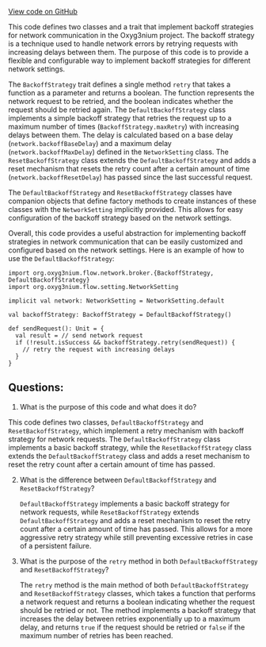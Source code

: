 [View code on GitHub](https://github.com/oxyg3nium/oxyg3nium/flow/src/main/scala/org/oxyg3nium/flow/network/broker/BackoffStrategy.scala)

This code defines two classes and a trait that implement backoff strategies for network communication in the Oxyg3nium project. The backoff strategy is a technique used to handle network errors by retrying requests with increasing delays between them. The purpose of this code is to provide a flexible and configurable way to implement backoff strategies for different network settings.

The `BackoffStrategy` trait defines a single method `retry` that takes a function as a parameter and returns a boolean. The function represents the network request to be retried, and the boolean indicates whether the request should be retried again. The `DefaultBackoffStrategy` class implements a simple backoff strategy that retries the request up to a maximum number of times (`BackoffStrategy.maxRetry`) with increasing delays between them. The delay is calculated based on a base delay (`network.backoffBaseDelay`) and a maximum delay (`network.backoffMaxDelay`) defined in the `NetworkSetting` class. The `ResetBackoffStrategy` class extends the `DefaultBackoffStrategy` and adds a reset mechanism that resets the retry count after a certain amount of time (`network.backoffResetDelay`) has passed since the last successful request.

The `DefaultBackoffStrategy` and `ResetBackoffStrategy` classes have companion objects that define factory methods to create instances of these classes with the `NetworkSetting` implicitly provided. This allows for easy configuration of the backoff strategy based on the network settings.

Overall, this code provides a useful abstraction for implementing backoff strategies in network communication that can be easily customized and configured based on the network settings. Here is an example of how to use the `DefaultBackoffStrategy`:

```
import org.oxyg3nium.flow.network.broker.{BackoffStrategy, DefaultBackoffStrategy}
import org.oxyg3nium.flow.setting.NetworkSetting

implicit val network: NetworkSetting = NetworkSetting.default

val backoffStrategy: BackoffStrategy = DefaultBackoffStrategy()

def sendRequest(): Unit = {
  val result = // send network request
  if (!result.isSuccess && backoffStrategy.retry(sendRequest)) {
    // retry the request with increasing delays
  }
}
```
## Questions: 
 1. What is the purpose of this code and what does it do?
   
   This code defines two classes, `DefaultBackoffStrategy` and `ResetBackoffStrategy`, which implement a retry mechanism with backoff strategy for network requests. The `DefaultBackoffStrategy` class implements a basic backoff strategy, while the `ResetBackoffStrategy` class extends the `DefaultBackoffStrategy` class and adds a reset mechanism to reset the retry count after a certain amount of time has passed.

2. What is the difference between `DefaultBackoffStrategy` and `ResetBackoffStrategy`?
   
   `DefaultBackoffStrategy` implements a basic backoff strategy for network requests, while `ResetBackoffStrategy` extends `DefaultBackoffStrategy` and adds a reset mechanism to reset the retry count after a certain amount of time has passed. This allows for a more aggressive retry strategy while still preventing excessive retries in case of a persistent failure.

3. What is the purpose of the `retry` method in both `DefaultBackoffStrategy` and `ResetBackoffStrategy`?
   
   The `retry` method is the main method of both `DefaultBackoffStrategy` and `ResetBackoffStrategy` classes, which takes a function that performs a network request and returns a boolean indicating whether the request should be retried or not. The method implements a backoff strategy that increases the delay between retries exponentially up to a maximum delay, and returns `true` if the request should be retried or `false` if the maximum number of retries has been reached.
